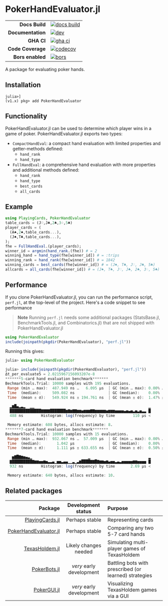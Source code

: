 # PokerHandEvaluator.jl

|||
|---------------------:|:----------------------------------------------|
| **Docs Build**       | [![docs build][docs-bld-img]][docs-bld-url]   |
| **Documentation**    | [![dev][docs-dev-img]][docs-dev-url]          |
| **GHA CI**           | [![gha ci][gha-ci-img]][gha-ci-url]           |
| **Code Coverage**    | [![codecov][codecov-img]][codecov-url]        |
| **Bors enabled**     | [![bors][bors-img]][bors-url]                 |

[docs-bld-img]: https://github.com/charleskawczynski/PokerHandEvaluator.jl/workflows/Documentation/badge.svg
[docs-bld-url]: https://github.com/charleskawczynski/PokerHandEvaluator.jl/actions?query=workflow%3ADocumentation

[docs-dev-img]: https://img.shields.io/badge/docs-dev-blue.svg
[docs-dev-url]: https://charleskawczynski.github.io/PokerHandEvaluator.jl/dev/

[gha-ci-img]: https://github.com/charleskawczynski/PokerHandEvaluator.jl/workflows/ci/badge.svg
[gha-ci-url]: https://github.com/charleskawczynski/PokerHandEvaluator.jl/actions?query=workflow%3Aci

[codecov-img]: https://codecov.io/gh/charleskawczynski/PokerHandEvaluator.jl/branch/main/graph/badge.svg
[codecov-url]: https://codecov.io/gh/charleskawczynski/PokerHandEvaluator.jl

[bors-img]: https://bors.tech/images/badge_small.svg
[bors-url]: https://app.bors.tech/repositories/32815

A package for evaluating poker hands.

## Installation

```@repl
julia>]
(v1.x) pkg> add PokerHandEvaluator
```

## Functionality

PokerHandEvaluator.jl can be used to determine which player wins in a game of poker. PokerHandEvaluator.jl exports two types:

  - `CompactHandEval`: a compact hand evaluation with limited properties and getter-methods defined:
    - `hand_rank`
    - `hand_type`
  - `FullHandEval`: a comprehensive hand evaluation with more properties and additional methods defined:
    - `hand_rank`
    - `hand_type`
    - `best_cards`
    - `all_cards`

## Example

```julia
using PlayingCards, PokerHandEvaluator
table_cards = (J♡,J♣,2♣,3♢,5♣)
player_cards = (
  (A♠,2♠,table_cards...),
  (J♠,T♣,table_cards...),
);
fhe = FullHandEval.(player_cards);
winner_id = argmin(hand_rank.(fhe)) # = 2
winning_hand = hand_type(fhe[winner_id]) # = :trips
winning_rank = hand_rank(fhe[winner_id]) # = 1842
winning_cards = best_cards(fhe[winner_id]) # = (J♠, T♣, J♡, J♣, 5♣)
allcards = all_cards(fhe[winner_id]) # = (J♠, T♣, J♡, J♣, 2♣, 3♢, 5♣)
```

## Performance

If you clone PokerHandEvaluator.jl, you can run the performance script, `perf.jl`, at the top-level of the project.
Here's a code snippet to see performance


> **Note** Running `perf.jl` needs some additional packages (StatsBase.jl, BenchmarkTools.jl, and Combinatorics.jl) that are not shipped with PokerHandEvaluator.jl


```julia
using PokerHandEvaluator
include(joinpath(pkgdir(PokerHandEvaluator), "perf.jl"))
```

Running this gives:

```julia
julia> using PokerHandEvaluator

julia> include(joinpath(pkgdir(PokerHandEvaluator), "perf.jl"))
Δt_per_evaluate5 = 2.0215967156093207e-8
*******5-card hand evaluation benchmark*******
BechmarkTools.Trial: 10000 samples with 195 evaluations.
 Range (min … max):  487.949 ns …   6.095 μs  ┊ GC (min … max): 0.00% … 82.90%
 Time  (median):     509.082 ns               ┊ GC (median):    0.00%
 Time  (mean ± σ):   549.924 ns ± 194.761 ns  ┊ GC (mean ± σ):  1.47% ±  4.24%

  ▂▆█▄▂▃▂  ▁▁                                                   ▁
  ██████████████▇▇▇▇███████▆▇▆▇▇▆▆▅▆▆▆▇▇▆▆▆▆▆▅▆▆▆▅▅▅▅▄▅▄▅▃▅▃▅▃▃ █
  488 ns        Histogram: log(frequency) by time        110 μs <

 Memory estimate: 608 bytes, allocs estimate: 8.
*******7-card hand evaluation benchmark*******
BechmarkTools.Trial: 10000 samples with 15 evaluations.
 Range (min … max):  932.067 ns …  57.009 μs  ┊ GC (min … max): 0.00% … 97.53%
 Time  (median):       1.042 μs               ┊ GC (median):    0.00%
 Time  (mean ± σ):     1.111 μs ± 633.655 ns  ┊ GC (mean ± σ):  0.50% ±  0.98%

   ▅▇█▇▆▅▄▃▁                         ▁                          ▂
  ▇█████████▇▆▆▅▅▆▅▃▃▄▁▅▅▃▄▄▁▁▃▁▃▆████▇▇█▇▆▆▅▆▄▅▅▃▄▃▅▅▅▅▅▆▆▅▅▅▅ █
  932 ns        Histogram: log(frequency) by time       2.69 μs <

 Memory estimate: 640 bytes, allocs estimate: 10.
```

## Related packages

| Package                                                                             |  Development status      |         Purpose                                       |
|------------------------------------------------------------------------------------:|:------------------------:|:------------------------------------------------------|
| [PlayingCards.jl](https://github.com/charleskawczynski/PlayingCards.jl)             | Perhaps stable           | Representing cards                                    |
| [PokerHandEvaluator.jl](https://github.com/charleskawczynski/PokerHandEvaluator.jl) | Perhaps stable           | Comparing any two 5-7 card hands                      |
| [TexasHoldem.jl](https://github.com/charleskawczynski/TexasHoldem.jl)               | Likely changes needed    | Simulating multi-player games of TexasHoldem          |
| [PokerBots.jl](https://github.com/charleskawczynski/PokerBots.jl)                   | _very_ early development | Battling bots with prescribed (or learned) strategies |
| [PokerGUI.jl](https://github.com/charleskawczynski/PokerGUI.jl)                     | _very_ early development | Visualizing TexasHoldem games via a GUI               |
